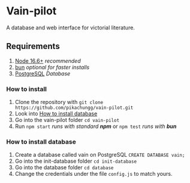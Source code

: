 # Vain-pilot

A database and web interface for victorial literature.

## Requirements
1. [Node 16.6+](https://nodejs.org/en/) _recommended_
2. [bun](https://bun.sh) _optional for faster installs_
3. [PostgreSQL](https://www.postgresql.org) _Database_

### How to install
1. Clone the repository with `git clone https://github.com/pikachungg/vain-pilot.git`
2. Look into [How to install database](https://github.com/pikachungg/vain-pilot/blob/main/README.md#how-to-install-database)
3. Go into the vain-pilot folder `cd vain-pilot`
4. Run `npm start` _runs with standard **npm**_ or `npm test` _runs with **bun**_

### How to install database
1. Create a database called vain on PostgreSQL `CREATE DATABASE vain;`
2. Go into the init-database folder `cd init-database`
3. Go into the database folder `cd database`
4. Change the credentials under the file `config.js` to match yours.
